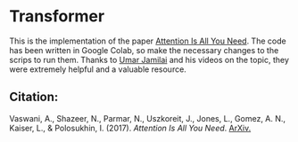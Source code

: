 # Transformer
This is the implementation of the paper [Attention Is All You Need](https://arxiv.org/abs/1706.03762). 
The code has been written in Google Colab, so make the necessary changes to the scrips to run them.
Thanks to [Umar Jamilai](https://www.youtube.com/@umarjamilai) and his videos on the topic, they were extremely helpful and a valuable resource.

## Citation:
Vaswani, A., Shazeer, N., Parmar, N., Uszkoreit, J., Jones, L., Gomez, A. N., Kaiser, L., & Polosukhin, I. (2017). 
*Attention Is All You Need*. 
[ArXiv.](https://arxiv.org/abs/1706.03762)
